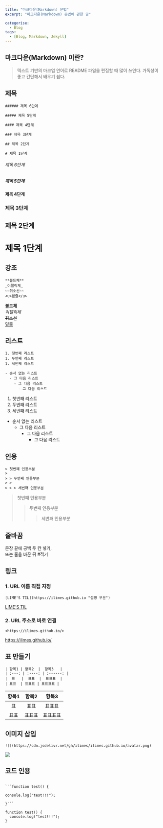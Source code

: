 ```yaml
---
title: "마크다운(Markdown) 문법"
excerpt: "마크다운(Markdown) 문법에 관한 글"

categorise:
  - Blog
tags:
  - [Blog, Markdown, Jekyll]
---
```


## 마크다운(Markdown) 이란?

> 텍스트 기반의 마크업 언어로 README 파일을 편집할 때 많이 쓰인다. 가독성이 좋고 간단해서 배우기 쉽다.

## 제목

```
###### 제목 6단계

##### 제목 5단계

#### 제목 4단계

### 제목 3단계

## 제목 2단계

# 제목 1단계
```

###### 제목 6단계

##### 제목 5단계

#### 제목 4단계

### 제목 3단계

## 제목 2단계

# 제목 1단계

## 강조

```
**볼드체**
_이탤릭체_
~~취소선~~
<u>밑줄</u>
```

**볼드체**  
_이탤릭체_  
~~취소선~~  
<u>밑줄</u>

## 리스트

```
1. 첫번째 리스트
1. 두번째 리스트
1. 세번째 리스트

- 순서 없는 리스트
  - 그 다음 리스트
    - 그 다음 리스트
      - 그 다음 리스트
```

1. 첫번째 리스트
1. 두번째 리스트
1. 세번째 리스트

- 순서 없는 리스트
  - 그 다음 리스트
    - 그 다음 리스트
      - 그 다음 리스트

## 인용

```
> 첫번째 인용부분
>
> > 두번째 인용부분
> >
> > > 세번째 인용부분
```

> 첫번째 인용부분
>
> > 두번째 인용부분
> >
> > > 세번째 인용부분

## 줄바꿈

문장 끝에 공백 두 칸 넣기,  
또는 줄을 바꾼 뒤 #적기

## 링크

### 1. URL 이름 직접 지정

```
[LIME'S TIL](https://ilimes.github.io "설명 부분")
```

[LIME'S TIL](https://ilimes.github.io "설명 부분")

### 2. URL 주소로 바로 연결

```
<https://ilimes.github.io/>
```

<https://ilimes.github.io/>

## 표 만들기

```
| 항목1 | 항목2  |  항목3   |
| :---: | :----: | :------: |
|  표   |  표표  |  표표표  |
| 표표  | 표표표 | 표표표표 |
```

| 항목1 | 항목2  |  항목3   |
| :---: | :----: | :------: |
|  표   |  표표  |  표표표  |
| 표표  | 표표표 | 표표표표 |

## 이미지 삽입

```
![](https://cdn.jsdelivr.net/gh/ilimes/ilimes.github.io/avatar.png)
```

![](https://cdn.jsdelivr.net/gh/ilimes/ilimes.github.io/avatar.png)

## 코드 인용

````

```function test() {

console.log("test!!!");

}```
````

```
function test() {
  console.log("test!!!");
}
```
